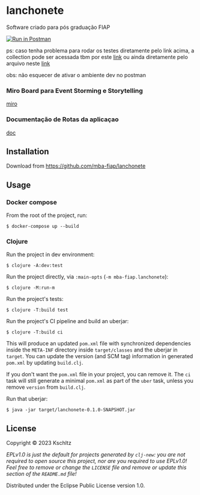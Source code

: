 # lanchonete

Software criado para pós graduação FIAP

[![Run in Postman](https://run.pstmn.io/button.svg)](https://app.getpostman.com/run-collection/7462440-796f2919-cc85-47d9-af25-6d5b3828aa38?action=collection%2Ffork&source=rip_markdown&collection-url=entityId%3D7462440-796f2919-cc85-47d9-af25-6d5b3828aa38%26entityType%3Dcollection%26workspaceId%3D89237b62-8986-4c78-81a4-725c13c2db8e#?env%5B%5Bdev%5D%20lanchonete%5D=W3sia2V5IjoiY2F0ZWdvcmlhIiwidmFsdWUiOiJsYW5jaGUiLCJlbmFibGVkIjp0cnVlLCJ0eXBlIjoiZGVmYXVsdCJ9LHsia2V5IjoiaG9zdCIsInZhbHVlIjoiaHR0cDovL2xvY2FsaG9zdDo4MDgwLyIsImVuYWJsZWQiOnRydWUsInR5cGUiOiJkZWZhdWx0In0seyJrZXkiOiJwcm9kdWN0X2lkIiwidmFsdWUiOiIiLCJlbmFibGVkIjp0cnVlLCJ0eXBlIjoiYW55In0seyJrZXkiOiJjbGllbnRlX2lkIiwidmFsdWUiOiIiLCJlbmFibGVkIjp0cnVlLCJ0eXBlIjoiZGVmYXVsdCJ9XQ==)

ps: caso tenha problema para rodar os testes diretamente pelo link acima, a collection pode ser acessada tbm por este [link](https://www.postman.com/cloudy-spaceship-8629/workspace/pos-fiap/collection/7462440-796f2919-cc85-47d9-af25-6d5b3828aa38?action=share&creator=7462440&active-environment=7462440-a3f44872-cf4b-4e3e-8a28-8a1dee94f395) ou ainda diretamente pelo arquivo neste [link](https://1drv.ms/f/s!ArHPKY_La1NFiKUY6SFT0c88iZI3mA?e=ZDs4fj)

obs: não esquecer de ativar o ambiente dev no postman

### Miro Board para Event Storming e Storytelling

[miro](https://miro.com/app/board/uXjVMg_qpOA=/?share_link_id=776193048301)

### Documentação de Rotas da aplicaçao

[doc](/doc/routes.md)

## Installation

Download from https://github.com/mba-fiap/lanchonete

## Usage

### Docker compose
From the root of the project, run:

    $ docker-compose up --build

### Clojure

Run the project in dev environment:

    $ clojure -A:dev:test

Run the project directly, via `:main-opts` (`-m mba-fiap.lanchonete`):

    $ clojure -M:run-m

Run the project's tests:

    $ clojure -T:build test

Run the project's CI pipeline and build an uberjar:

    $ clojure -T:build ci

This will produce an updated `pom.xml` file with synchronized dependencies inside the `META-INF`
directory inside `target/classes` and the uberjar in `target`. You can update the version (and SCM tag)
information in generated `pom.xml` by updating `build.clj`.

If you don't want the `pom.xml` file in your project, you can remove it. The `ci` task will
still generate a minimal `pom.xml` as part of the `uber` task, unless you remove `version`
from `build.clj`.

Run that uberjar:

    $ java -jar target/lanchonete-0.1.0-SNAPSHOT.jar

## License

Copyright © 2023 Kschltz

_EPLv1.0 is just the default for projects generated by `clj-new`: you are not_
_required to open source this project, nor are you required to use EPLv1.0!_
_Feel free to remove or change the `LICENSE` file and remove or update this_
_section of the `README.md` file!_

Distributed under the Eclipse Public License version 1.0.
